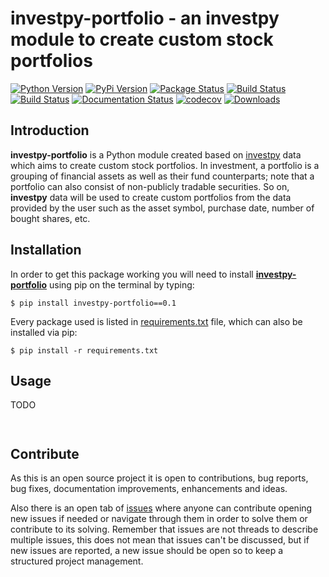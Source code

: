 # investpy-portfolio - an investpy module to create custom stock portfolios

[![Python Version](https://img.shields.io/pypi/pyversions/investpy-portfolio.svg)](https://pypi.org/project/investpy-portfolio/)
[![PyPi Version](https://img.shields.io/pypi/v/investpy-portfolio.svg)](https://pypi.org/project/investpy-portfolio/)
[![Package Status](https://img.shields.io/pypi/status/investpy-portfolio.svg)](https://pypi.org/project/investpy-portfolio/)
[![Build Status](https://dev.azure.com/alvarob96/alvarob96/_apis/build/status/alvarob96.investpy-portfolio?branchName=master)](https://dev.azure.com/alvarob96/alvarob96/_build?definitionId=1&_a=summary)
[![Build Status](https://img.shields.io/travis/alvarob96/investpy-portfolio/master.svg?label=Travis%20CI&logo=travis&logoColor=white)](https://travis-ci.org/alvarob96/investpy-portfolio)
[![Documentation Status](https://readthedocs.org/projects/investpy-portfolio/badge/?version=latest)](https://investpy-portfolio.readthedocs.io/)
[![codecov](https://codecov.io/gh/alvarob96/investpy-portfolio/branch/master/graph/badge.svg)](https://codecov.io/gh/alvarob96/investpy-portfolio)
[![Downloads](https://img.shields.io/pypi/dm/investpy-portfolio.svg?maxAge=2592000&label=installs&color=%2327B1FF)](https://pypistats.org/packages/investpy-portfolio)

## Introduction

**investpy-portfolio** is a Python module created based on [investpy](https://github.com/alvarob96/investpy) data which
aims to create custom stock portfolios. In investment, a portfolio is a grouping of financial assets as well as their
fund counterparts; note that a portfolio can also consist of non-publicly tradable securities. So on, **investpy** data 
will be used to create custom portfolios from the data provided by the user such as the asset symbol, purchase date, 
number of bought shares, etc.

## Installation

In order to get this package working you will need to install [**investpy-portfolio**](https://pypi.org/project/investpy-portfolio/)
using  pip on the terminal by typing:

``$ pip install investpy-portfolio==0.1``

Every package used is listed in [requirements.txt](https://github.com/alvarob96/investpy-portfolio/blob/master/requirements.txt) 
file, which can also be installed via pip:

``$ pip install -r requirements.txt``

## Usage

TODO

```python

```
```{r, engine='python', count_lines}

```

## Contribute

As this is an open source project it is open to contributions, bug reports, bug fixes, documentation improvements, 
enhancements and ideas.

Also there is an open tab of [issues](https://github.com/alvarob96/investpy-portfolio/issues) where anyone can 
contribute opening new issues if needed or navigate through them in order to solve them or contribute to its solving. 
Remember that issues are not threads to describe multiple issues, this does not mean that issues can't be discussed, 
but if new issues are reported, a new issue should be open so to keep a structured project management.
